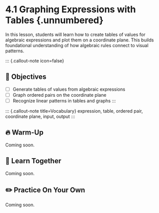 #  4.1 Graphing Expressions with Tables {.unnumbered}

In this lesson, students will learn how to create tables of values for algebraic expressions and plot them on a coordinate plane. This builds foundational understanding of how algebraic rules connect to visual patterns.

::: {.callout-note icon=false}
## 🎯 Objectives
- [ ] Generate tables of values from algebraic expressions
- [ ] Graph ordered pairs on the coordinate plane
- [ ] Recognize linear patterns in tables and graphs
:::

::: {.callout-note title=Vocabulary}
expression, table, ordered pair, coordinate plane, input, output
:::

## 🔥 Warm-Up
Coming soon.

## 🧠 Learn Together
Coming soon.

## ✏️ Practice On Your Own
Coming soon.
